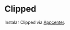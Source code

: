 # Clipped

Instalar Clipped via [Appcenter](https://appcenter.elementary.io/com.github.davidmhewitt.clipped/).